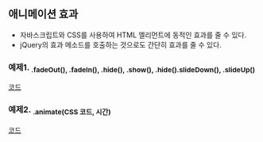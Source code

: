 ## 애니메이션 효과
- 자바스크립트와 CSS를 사용하여 HTML 엘리먼트에 동적인 효과를 줄 수 있다.
- jQuery의 효과 메소드를 호출하는 것으로도 간단히 효과를 줄 수 있다.

### 예제1. <sub>.fadeOut(), .fadeIn(), .hide(), .show(), .hide().slideDown(), .slideUp()</sub>
[코드](https://github.com/LAH1203/Study_jQuery/blob/main/%EC%95%A0%EB%8B%88%EB%A9%94%EC%9D%B4%EC%85%98_%EC%98%88%EC%A0%9C1.html)

### 예제2. <sub>.animate(CSS 코드, 시간)</sub>
[코드](https://github.com/LAH1203/Study_jQuery/blob/main/%EC%95%A0%EB%8B%88%EB%A9%94%EC%9D%B4%EC%85%98_%EC%98%88%EC%A0%9C2.html)
